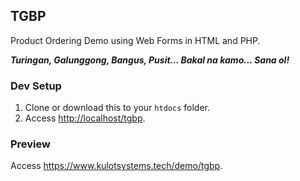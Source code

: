 ## TGBP

Product Ordering Demo using Web Forms in HTML and PHP.

***Turingan, Galunggong, Bangus, Pusit... Bakal na kamo... Sana ol!***

### Dev Setup
1. Clone or download this to your `htdocs` folder.
2. Access <http://localhost/tgbp>.

### Preview
Access <https://www.kulotsystems.tech/demo/tgbp>.
